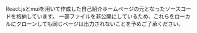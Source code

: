 React.jsとmuiを用いて作成した自己紹介ホームぺージの元となったソースコードを格納しています。
一部ファイルを非公開にしているため、これらをローカルにクローンしても同じページは出力されないことを予めご了承ください。
